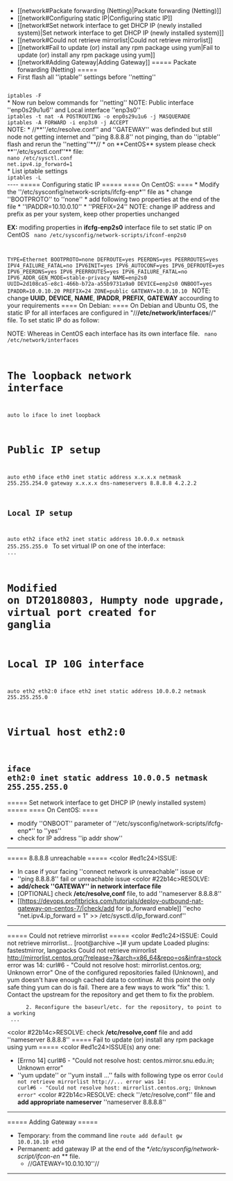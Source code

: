   * [[network#Packate forwarding (Netting)|Packate forwarding (Netting)]]
  * [[network#Configuring static IP|Configuring static IP]]
  * [[network#Set network interface to get DHCP IP (newly installed system)|Set network interface to get DHCP IP (newly installed system)]]
  * [[network#Could not retrieve mirrorlist|Could not retrieve mirrorlist]]
  * [[network#Fail to update (or) install any rpm package using yum|Fail to update (or) install any rpm package using yum]]
  * [[network#Adding Gateway|Adding Gateway]]
===== Packate forwarding (Netting) =====
  * First flash all ''iptable'' settings before ''netting''
<code>
iptables -F
</code>
  * Now run below commands for ''netting''
NOTE: Public interface ''enp0s29u1u6'' and Local interface ''enp3s0''
<code>
iptables -t nat -A POSTROUTING -o enp0s29u1u6 -j MASQUERADE
iptables -A FORWARD -i enp3s0 -j ACCEPT
</code>
NOTE:
  * //**''/etc/resolve.conf'' and ''GATEWAY'' was definded but still node not getting internet and ''ping 8.8.8.8'' not pinging, than do ''iptable'' flash and rerun the ''netting''**//
  * on **CentOS** system please check **''/etc/sysctl.conf''** file:
<code>
nano /etc/sysctl.conf
net.ipv4.ip_forward=1
</code>
  * List iptable settings
<code>
iptables -L
</code>
----
===== Configuring static IP =====
==== On CentOS: ====
  * Modify the ''/etc/sysconfig/network-scripts/ifcfg-enp*'' file as
    * change ''BOOTPROTO'' to ''none''
    * add following two properties at the end of the file
      * ''IPADDR=10.10.0.10''
      * ''PREFIX=24''
NOTE: change IP address and prefix as per your system, keep other properties unchanged

**EX:** modifing properties in **ifcfg-enp2s0** interface file to set static IP on CentOS
<code>
nano /etc/sysconfig/network-scripts/ifconf-enp2s0

TYPE=Ethernet
BOOTPROTO=none
DEFROUTE=yes
PEERDNS=yes
PEERROUTES=yes
IPV4_FAILURE_FATAL=no
IPV6INIT=yes
IPV6_AUTOCONF=yes
IPV6_DEFROUTE=yes
IPV6_PEERDNS=yes
IPV6_PEERROUTES=yes
IPV6_FAILURE_FATAL=no
IPV6_ADDR_GEN_MODE=stable-privacy
NAME=enp2s0
UUID=2d108ca5-e8c1-466b-b72a-a55b9731a9a0 
DEVICE=enp2s0
ONBOOT=yes
IPADDR=10.0.10.20
PREFIX=24
ZONE=public
GATEWAY=10.0.10.10
</code>
NOTE: change **UUID**, **DEVICE**, **NAME**, **IPADDR**, **PREFIX**, **GATEWAY** accourding to your requirements
==== On Debian: ====
On Debian and Ubuntu OS, the static IP for all interfaces are configured in "//**/etc/network/interfaces**//" file. To set static IP do as follow:

NOTE: Whereas in CentOS each interface has its own interface file. 
<code>
nano /etc/network/interfaces

# The loopback network interface
auto lo
iface lo inet loopback

# Public IP setup
auto eth0
iface eth0 inet static
address x.x.x.x
netmask 255.255.254.0
gateway x.x.x.x
dns-nameservers 8.8.8.8 4.2.2.2

## Local IP setup
auto eth2
iface eth2 inet static
address 10.0.0.x
netmask 255.255.255.0
</code>
To set virtual IP on one of the interface:
<code>
...
# Modified on DT20180803, Humpty node upgrade, virtual port created for ganglia
# Local IP 10G interface
auto eth2 eth2:0
iface eth2 inet static
address 10.0.0.2
netmask 255.255.255.0

# Virtual host eth2:0
iface eth2:0 inet static
address 10.0.0.5
netmask 255.255.255.0
</code>
----
===== Set network interface to get DHCP IP (newly installed system) =====
==== On CentOS: ====
  * modify ''ONBOOT'' parameter of ''/etc/sysconfig/network-scripts/ifcfg-enp*'' to ''yes''
  * check for IP address ''ip addr show''

----
===== 8.8.8.8 unreachable =====
<color #ed1c24>ISSUE</color>:
  * In case if your facing ''connect network is unreachable'' issue or
  * ''ping 8.8.8.8'' fail or unreachable issue
<color #22b14c>RESOLVE</color>:
  * **add/check ''GATEWAY'' in network interface file**
  * [OPTIONAL] check **/etc/resolve,conf** file, to add ''nameserver 8.8.8.8''
  * [[https://devops.profitbricks.com/tutorials/deploy-outbound-nat-gateway-on-centos-7/|check/add for ip_forward enable]] ''echo "net.ipv4.ip_forward = 1" >> /etc/sysctl.d/ip_forward.conf''

----
===== Could not retrieve mirrorlist =====
<color #ed1c24>ISSUE</color>:
Could not retrieve mirrorlist...
    [root@archive ~]# yum update
    Loaded plugins: fastestmirror, langpacks
    Could not retrieve mirrorlist http://mirrorlist.centos.org/?release=7&arch=x86_64&repo=os&infra=stock error was 
    14: curl#6 - "Could not resolve host: mirrorlist.centos.org; Unknown error"
     One of the configured repositories failed (Unknown),
     and yum doesn't have enough cached data to continue. At this point the only
     safe thing yum can do is fail. There are a few ways to work "fix" this:
          1. Contact the upstream for the repository and get them to fix the problem.
          
          2. Reconfigure the baseurl/etc. for the repository, to point to a working
     ...
<color #22b14c>RESOLVE</color>:
check **/etc/resolve,conf** file and add ''nameserver 8.8.8.8''
===== Fail to update (or) install any rpm package using yum =====
<color #ed1c24>ISSUE(s)</color> any one:
  * [Errno 14] curl#6 - "Could not resolve host: centos.mirror.snu.edu.in; Unknown error"
  * ''yum update'' or ''yum install ...'' fails with following type os error <code>Could not retrieve mirrorlist http://... error was
14: curl#6 - "Could not resolve host: mirrorlist.centos.org; Unknown error"</code>
<color #22b14c>RESOLVE</color>: check ''/etc/resolve,conf'' file and **add appropriate nameserver** ''nameserver 8.8.8.8''

----
===== Adding Gateway =====
  * Temporary: from the command line
<code>route add default gw 10.0.10.10 eth0</code>
  * Permanent: add gateway IP at the end of the **/etc/sysconfig/network-script/ifcon-en* ** file.
    * //GATEWAY=10.0.10.10''//

----